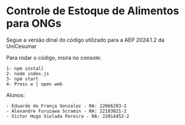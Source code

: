 # Controle de Estoque de Alimentos para ONGs

Segue a versão dinal do código utilizado para a AEP 2024.1.2 da UniCesumar

Para rodar o código, insira no console:

    1- npm install
    2- node index.js
    3- npm start
    4- Press w │ open web

Alunos:

    - Eduardo de França Gonzalez - RA: 22066203-2
    - Alexandre Furuzawa Scramin - RA: 22103021-2
    - Victor Hugo Violada Pereira - RA: 22014452-2
